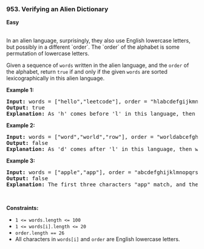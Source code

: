 ### 953. Verifying an Alien Dictionary
**Easy**

<br />
In an alien language, surprisingly, they also use English lowercase letters, but possibly in a different `order`. The `order` of the alphabet is some permutation of lowercase letters.

Given a sequence of `words` written in the alien language, and the `order` of the alphabet, return `true` if and only if the given `words` are sorted lexicographically in this alien language.
<br />

**Example 1:**

<pre>
<b>Input:</b> words = ["hello","leetcode"], order = "hlabcdefgijkmnopqrstuvwxyz"
<b>Output:</b> true
<b>Explanation:</b> As 'h' comes before 'l' in this language, then the sequence is sorted.
</pre>

**Example 2:**

<pre>
<b>Input:</b> words = ["word","world","row"], order = "worldabcefghijkmnpqstuvxyz"
<b>Output:</b> false
<b>Explanation:</b> As 'd' comes after 'l' in this language, then words[0] > words[1], hence the sequence is unsorted.
</pre>

**Example 3:**

<pre>
<b>Input:</b> words = ["apple","app"], order = "abcdefghijklmnopqrstuvwxyz"
<b>Output:</b> false
<b>Explanation:</b> The first three characters "app" match, and the second string is shorter (in size.) According to lexicographical rules "apple" > "app", because 'l' > '∅', where '∅' is defined as the blank character which is less than any other character [<a href="https://en.wikipedia.org/wiki/Lexicographical_order">More info</a>].
</pre>
<br />

**Constraints:**

- `1 <= words.length <= 100`
- `1 <= words[i].length <= 20`
- `order.length == 26`
- All characters in `words[i]` and `order` are English lowercase letters.